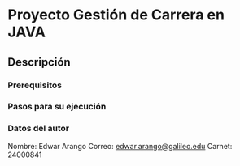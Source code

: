 # Proyecto Gestión de Carrera en JAVA


## Descripción 


### Prerequisitos


### Pasos para su ejecución


### Datos del autor 
Nombre: Edwar Arango
Correo: edwar.arango@galileo.edu
Carnet: 24000841